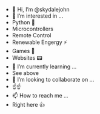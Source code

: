- 👋 Hi, I’m @skydalejohn
- 👀 I’m interested in ...
-   Python 🐍
-   Microcontrollers
-   Remote Control
-   Renewable Engergy ⚡
-   Games 🎲
-   Websites 📟
- 🌱 I’m currently learning ...
-   See above
- 💞️ I’m looking to collaborate on ...
-   ☝☝
- 📫 How to reach me ...
-   Right here 👍

<!---
skydalejohn/skydalejohn is a ✨ special ✨ repository because its `README.md` (this file) appears on your GitHub profile.
You can click the Preview link to take a look at your changes.
--->
